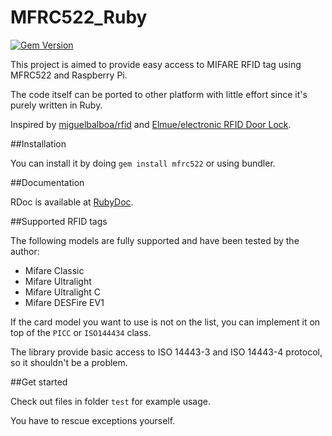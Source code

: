 # MFRC522_Ruby

[![Gem Version](https://badge.fury.io/rb/mfrc522.svg)](https://badge.fury.io/rb/mfrc522)

This project is aimed to provide easy access to MIFARE RFID tag using MFRC522 and Raspberry Pi.

The code itself can be ported to other platform with little effort since it's purely written in Ruby.

Inspired by [miguelbalboa/rfid](https://github.com/miguelbalboa/rfid) and [Elmue/electronic RFID Door Lock](http://www.codeproject.com/Articles/1096861/DIY-electronic-RFID-Door-Lock-with-Battery-Backup).

##Installation

You can install it by doing `gem install mfrc522` or using bundler.

##Documentation

RDoc is available at [RubyDoc](http://www.rubydoc.info/github/atitan/MFRC522_Ruby/master).

##Supported RFID tags

The following models are fully supported and have been tested by the author:

*   Mifare Classic
*   Mifare Ultralight
*   Mifare Ultralight C
*   Mifare DESFire EV1

If the card model you want to use is not on the list, you can implement it on top of the `PICC` or `ISO144434` class.

The library provide basic access to ISO 14443-3 and ISO 14443-4 protocol, so it shouldn't be a problem.

##Get started

Check out files in folder `test` for example usage.

You have to rescue exceptions yourself.

